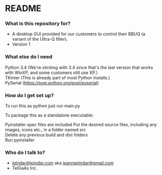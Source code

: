 # README #

### What is this repository for? ###

* A desktop GUI provided for our customers to control their BBUQ (a variant of the Ultra-Q filter).
* Version 1

### What else do I need ###

Python 3.4 (We're sticking with 3.4 since that's the last version that works with WinXP, and some customers still use XP.)  
TKinter (This is already part of most Python installs.)  
PySerial (https://pypi.python.org/pypi/pyserial)

### How do I get set up? ###

To run this as python just run main.py

To package this as a standalone executable:

Pyinstaller spec files are included
Put the desired source files, including any images, icons etc.,  in a folder named src  
Delete any previous build and dist folders  
Run pyinstaller <name of spec file>  

### Who do I talk to? ###

* jpindar@jpindar.com  aka jeannepindar@gmail.com
* TelGaAs Inc.